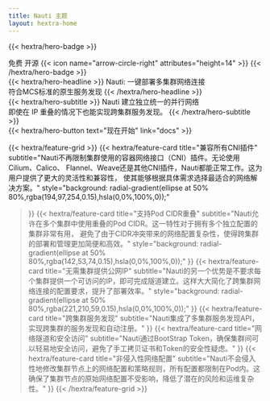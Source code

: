 ```yaml
---
title: Nauti 主题
layout: hextra-home
---
```


{{< hextra/hero-badge >}}
  <div class="hx-w-2 hx-h-2 hx-rounded-full hx-bg-primary-400"></div>
  <span>免费 开源</span>
  {{< icon name="arrow-circle-right" attributes="height=14" >}}
{{< /hextra/hero-badge >}}

<div class="hx-mt-6 hx-mb-6">
{{< hextra/hero-headline >}}
  Nauti: 一键部署多集群网络连接<br class="sm:hx-block hx-hidden" />
符合MCS标准的原生服务发现
{{< /hextra/hero-headline >}}
</div>

<div class="hx-mb-12">
{{< hextra/hero-subtitle >}}
  Nauti 建立独立统一的并行网络 <br class="sm:hx-block hx-hidden" />
即使在 IP 重叠的情况下也能实现跨集群服务发现。
{{< /hextra/hero-subtitle >}}

</div>

<div class="hx-mb-6">
{{< hextra/hero-button text="现在开始" link="docs" >}}
</div>

<div class="hx-mt-6"></div>

{{< hextra/feature-grid >}}
{{< hextra/feature-card
title="兼容所有CNI插件"
subtitle="Nauti不再限制集群使用的容器网络接口（CNI）插件。无论使用Cilium、Calico、 Flannel、Weave还是其他CNI插件，Nauti都能正常工作。这为用户提供了更大的灵活性和兼容性， 使其能够根据具体需求选择最适合的网络解决方案。"
style="background: radial-gradient(ellipse at 50% 80%,rgba(194,97,254,0.15),hsla(0,0%,100%,0));"
>}}
{{< hextra/feature-card
title="支持Pod CIDR重叠"
subtitle="Nauti允许在多个集群中使用重叠的Pod CIDR。这一特性对于拥有多个独立配置的集群非常有用， 避免了由于CIDR冲突带来的网络配置复杂性，使得跨集群的部署和管理更加简便和高效。"
style="background: radial-gradient(ellipse at 50% 80%,rgba(142,53,74,0.15),hsla(0,0%,100%,0));"
>}}
{{< hextra/feature-card
title="无需集群提供公网IP"
subtitle="Nauti的另一个优势是不要求每个集群提供一个可访问的IP，即可完成隧道建立。这样大大简化了跨集群网络连接的配置要求，提升了部署效率。"
style="background: radial-gradient(ellipse at 50% 80%,rgba(221,210,59,0.15),hsla(0,0%,100%,0));"
>}}
{{< hextra/feature-card
title="跨集群服务发现"
subtitle="Nauti集成了多集群服务发现API，实现跨集群的服务发现和自动注册。"
>}}
{{< hextra/feature-card
title="网络隧道和安全访问"
subtitle="Nauti通过BootStrap Token，确保集群间可以轻易地安全访问，避免了手工拷贝证书和Token的安全性疑虑。"
>}}
{{< hextra/feature-card
title="非侵入性网络配置"
subtitle="Nauti不会侵入性地修改集群节点上的网络配置和策略规则，所有配置都限制在Pod内。这确保了集群节点的原始网络配置不受影响，降低了潜在的风险和运维复杂性。"
>}}
{{< /hextra/feature-grid >}}